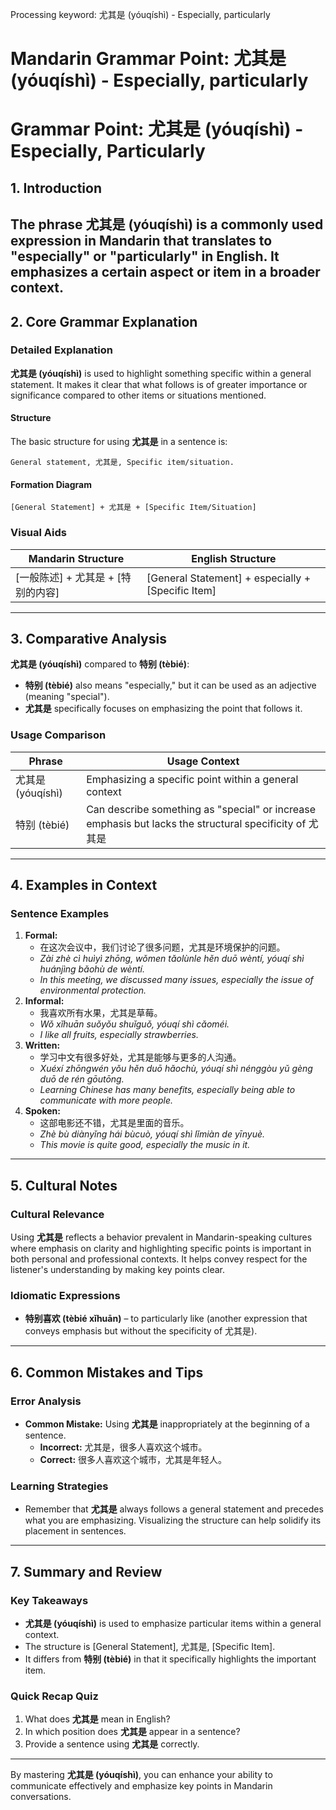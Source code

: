 Processing keyword: 尤其是 (yóuqíshì) - Especially, particularly
# Mandarin Grammar Point: 尤其是 (yóuqíshì) - Especially, particularly
# Grammar Point: 尤其是 (yóuqíshì) - Especially, Particularly
## 1. Introduction
The phrase **尤其是 (yóuqíshì)** is a commonly used expression in Mandarin that translates to "especially" or "particularly" in English. It emphasizes a certain aspect or item in a broader context. 
---
## 2. Core Grammar Explanation
### Detailed Explanation
**尤其是 (yóuqíshì)** is used to highlight something specific within a general statement. It makes it clear that what follows is of greater importance or significance compared to other items or situations mentioned.
#### Structure
The basic structure for using **尤其是** in a sentence is:
```
General statement, 尤其是, Specific item/situation.
```
#### Formation Diagram
```
[General Statement] + 尤其是 + [Specific Item/Situation]
```
### Visual Aids
| Mandarin Structure       | English Structure       |
|--------------------------|-------------------------|
| [一般陈述] + 尤其是 + [特别的内容] | [General Statement] + especially + [Specific Item] |
---
## 3. Comparative Analysis
**尤其是 (yóuqíshì)** compared to **特别 (tèbié)**:
- **特别 (tèbié)** also means "especially," but it can be used as an adjective (meaning "special").
- **尤其是** specifically focuses on emphasizing the point that follows it.
### Usage Comparison
| Phrase       | Usage Context                                      |
|--------------|---------------------------------------------------|
| 尤其是 (yóuqíshì) | Emphasizing a specific point within a general context |
| 特别 (tèbié)     | Can describe something as "special" or increase emphasis but lacks the structural specificity of 尤其是 |
---
## 4. Examples in Context
### Sentence Examples
1. **Formal:**
   - 在这次会议中，我们讨论了很多问题，尤其是环境保护的问题。
   - *Zài zhè cì huìyì zhōng, wǒmen tǎolùnle hěn duō wèntí, yóuqí shì huánjìng bǎohù de wèntí.*
   - *In this meeting, we discussed many issues, especially the issue of environmental protection.*
2. **Informal:**
   - 我喜欢所有水果，尤其是草莓。
   - *Wǒ xǐhuān suǒyǒu shuǐguǒ, yóuqí shì cǎoméi.*
   - *I like all fruits, especially strawberries.*
3. **Written:**
   - 学习中文有很多好处，尤其是能够与更多的人沟通。
   - *Xuéxí zhōngwén yǒu hěn duō hǎochù, yóuqí shì nénggòu yǔ gèng duō de rén gōutōng.*
   - *Learning Chinese has many benefits, especially being able to communicate with more people.*
4. **Spoken:**
   - 这部电影还不错，尤其是里面的音乐。
   - *Zhè bù diànyǐng hái bùcuò, yóuqí shì lǐmiàn de yīnyuè.*
   - *This movie is quite good, especially the music in it.*
---
## 5. Cultural Notes
### Cultural Relevance
Using **尤其是** reflects a behavior prevalent in Mandarin-speaking cultures where emphasis on clarity and highlighting specific points is important in both personal and professional contexts. It helps convey respect for the listener's understanding by making key points clear.
### Idiomatic Expressions
- **特别喜欢 (tèbié xǐhuān)** – to particularly like (another expression that conveys emphasis but without the specificity of 尤其是).
---
## 6. Common Mistakes and Tips
### Error Analysis
- **Common Mistake:** Using **尤其是** inappropriately at the beginning of a sentence.
  - **Incorrect:** 尤其是，很多人喜欢这个城市。
  - **Correct:** 很多人喜欢这个城市，尤其是年轻人。
### Learning Strategies
- Remember that **尤其是** always follows a general statement and precedes what you are emphasizing. Visualizing the structure can help solidify its placement in sentences.
---
## 7. Summary and Review
### Key Takeaways
- **尤其是 (yóuqíshì)** is used to emphasize particular items within a general context.
- The structure is [General Statement], 尤其是, [Specific Item].
- It differs from **特别 (tèbié)** in that it specifically highlights the important item.
### Quick Recap Quiz
1. What does **尤其是** mean in English?
2. In which position does **尤其是** appear in a sentence?
3. Provide a sentence using **尤其是** correctly.
---
By mastering **尤其是 (yóuqíshì)**, you can enhance your ability to communicate effectively and emphasize key points in Mandarin conversations.
